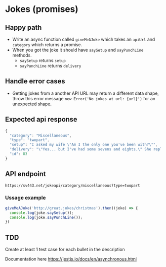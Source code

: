 # Jokes (promises)

## Happy path
* Write an async function called `giveMeAJoke` which takes an `apiUrl` and `category` which returns a promise.
* When you got the joke it should have `saySetup` and `sayPunchLine` methods.
  * `saySetup` returns `setup`
  * `sayPunchLine` returns `delivery`

## Handle error cases
* Getting jokes from a another API URL may return a different data shape, throw this error message `new Error('No jokes at url: {url}')` for an unexpected shape.


## Expected api response
```js
{
  "category": "Miscellaneous",
  "type": "twopart",
  "setup": "I asked my wife \"Am I the only one you've been with?\"",
  "delivery": "\"Yes... but I've had some sevens and eights.\" She replied.",
  "id": 83
}
```

## API endpoint
```
https://sv443.net/jokeapi/category/miscellaneous?type=twopart
```

### Ussage example
```js
giveMeAJoke('http://great.jokes/christmas').then((joke) => {
  console.log(joke.saySetup());
  console.log(joke.sayPunchLine());
})
```


## TDD
Create at least 1 test case for each bullet in the description

Documentation here https://jestjs.io/docs/en/asynchronous.html